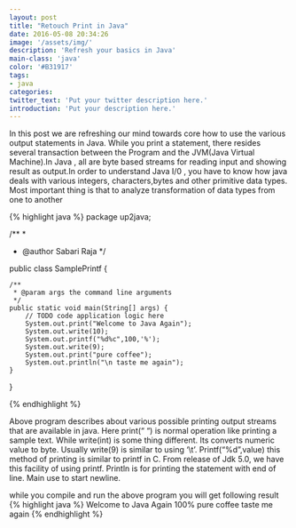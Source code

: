 ```yaml
---
layout: post
title: "Retouch Print in Java"
date: 2016-05-08 20:34:26
image: '/assets/img/'
description: 'Refresh your basics in Java'
main-class: 'java'
color: '#B31917'
tags:
- java
categories:
twitter_text: 'Put your twitter description here.'
introduction: 'Put your description here.'
---
```

In this post we are refreshing our mind towards core how to use the various output statements in Java. While you print a statement, there resides several transaction between the Program and the JVM(Java Virtual Machine).In Java , all are byte based streams for reading input and showing result as output.In order to understand Java I/0 , you have to know how java deals with various integers, characters,bytes and other primitive data types. Most important thing is that to analyze  transformation of data types from one to another 

{% highlight java %}
package up2java;

/**
 *
 * @author Sabari Raja
 */
 
public class SamplePrintf {
 
    /**
     * @param args the command line arguments
     */
    public static void main(String[] args) {
        // TODO code application logic here
        System.out.print("Welcome to Java Again");
        System.out.write(10);
        System.out.printf("%d%c",100,'%');
        System.out.write(9);
        System.out.print("pure coffee");
        System.out.println("\n taste me again");
    }
}

{% endhighlight %}

Above program describes about various possible printing output streams that are available in java. Here print(“ “) is normal operation like printing a sample text. While write(int) is some thing different. Its converts numeric value to byte. Usually write(9) is similar to using ‘\t’. Printf(“%d”,value) this method of printing is similar to printf in C. From release of Jdk 5.0, we have this facility of using printf. Println is for printing the statement with end of line. Main use to start newline.

while you compile and run the above program you will get following result
{% highlight java %}
Welcome to Java Again
100%     pure coffee
taste me again
{% endhighlight %}


